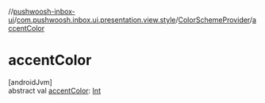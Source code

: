 //[pushwoosh-inbox-ui](../../../index.md)/[com.pushwoosh.inbox.ui.presentation.view.style](../index.md)/[ColorSchemeProvider](index.md)/[accentColor](accent-color.md)

# accentColor

[androidJvm]\
abstract val [accentColor](accent-color.md): [Int](https://kotlinlang.org/api/latest/jvm/stdlib/kotlin-stdlib/kotlin/-int/index.html)
